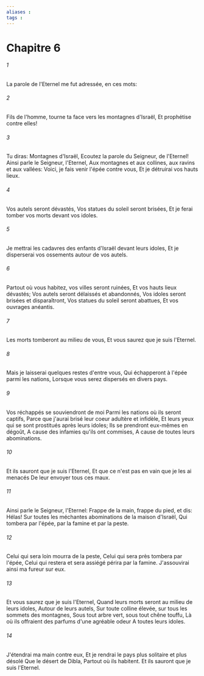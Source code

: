 ```yaml
---
aliases : 
tags : 
---
```


# Chapitre 6

###### 1
La parole de l'Eternel me fut adressée, en ces mots:
###### 2
Fils de l'homme, tourne ta face vers les montagnes d'Israël, Et prophétise contre elles!
###### 3
Tu diras: Montagnes d'Israël, Ecoutez la parole du Seigneur, de l'Eternel! Ainsi parle le Seigneur, l'Eternel, Aux montagnes et aux collines, aux ravins et aux vallées: Voici, je fais venir l'épée contre vous, Et je détruirai vos hauts lieux.
###### 4
Vos autels seront dévastés, Vos statues du soleil seront brisées, Et je ferai tomber vos morts devant vos idoles.
###### 5
Je mettrai les cadavres des enfants d'Israël devant leurs idoles, Et je disperserai vos ossements autour de vos autels.
###### 6
Partout où vous habitez, vos villes seront ruinées, Et vos hauts lieux dévastés; Vos autels seront délaissés et abandonnés, Vos idoles seront brisées et disparaîtront, Vos statues du soleil seront abattues, Et vos ouvrages anéantis.
###### 7
Les morts tomberont au milieu de vous, Et vous saurez que je suis l'Eternel.
###### 8
Mais je laisserai quelques restes d'entre vous, Qui échapperont à l'épée parmi les nations, Lorsque vous serez dispersés en divers pays.
###### 9
Vos réchappés se souviendront de moi Parmi les nations où ils seront captifs, Parce que j'aurai brisé leur coeur adultère et infidèle, Et leurs yeux qui se sont prostitués après leurs idoles; Ils se prendront eux-mêmes en dégoût, A cause des infamies qu'ils ont commises, A cause de toutes leurs abominations.
###### 10
Et ils sauront que je suis l'Eternel, Et que ce n'est pas en vain que je les ai menacés De leur envoyer tous ces maux.
###### 11
Ainsi parle le Seigneur, l'Eternel: Frappe de la main, frappe du pied, et dis: Hélas! Sur toutes les méchantes abominations de la maison d'Israël, Qui tombera par l'épée, par la famine et par la peste.
###### 12
Celui qui sera loin mourra de la peste, Celui qui sera près tombera par l'épée, Celui qui restera et sera assiégé périra par la famine. J'assouvirai ainsi ma fureur sur eux.
###### 13
Et vous saurez que je suis l'Eternel, Quand leurs morts seront au milieu de leurs idoles, Autour de leurs autels, Sur toute colline élevée, sur tous les sommets des montagnes, Sous tout arbre vert, sous tout chêne touffu, Là où ils offraient des parfums d'une agréable odeur A toutes leurs idoles.
###### 14
J'étendrai ma main contre eux, Et je rendrai le pays plus solitaire et plus désolé Que le désert de Dibla, Partout où ils habitent. Et ils sauront que je suis l'Eternel.
